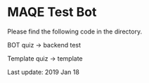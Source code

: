 # MAQE Test Bot

Please find the following code in the directory. 

BOT quiz -> backend test

Template quiz -> template 

Last update: 2019 Jan 18
